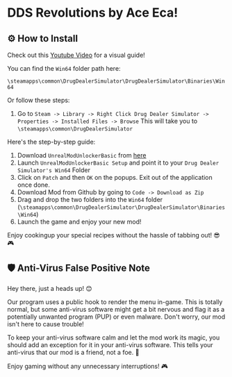 # DDS Revolutions by Ace Eca!

 ## ⚙️ How to Install

Check out this [Youtube Video](https://youtu.be/ikwSZCUUYzk) for a visual guide!

You can find the `Win64` folder path here:

`\steamapps\common\DrugDealerSimulator\DrugDealerSimulator\Binaries\Win64`

Or follow these steps:

1. Go to `Steam -> Library -> Right Click Drug Dealer Simulator -> Properties -> Installed Files -> Browse` 
This will take you to `\steamapps\common\DrugDealerSimulator`

Here's the step-by-step guide:

1. Download `UnrealModUnlockerBasic` from [here](https://illusory.dev/)
2. Launch `UnrealModUnlockerBasic Setup` and point it to your `Drug Dealer Simulator's Win64` Folder
3. Click on `Patch` and then `OK` on the popups. Exit out of the application once done.
4. Download Mod from Github by going to `Code -> Download as Zip`
5. Drag and drop the two folders into the `Win64` folder (`\steamapps\common\DrugDealerSimulator\DrugDealerSimulator\Binaries\Win64`)
6. Launch the game and enjoy your new mod!

Enjoy cookingup your special recipes without the hassle of tabbing out! 😎🎮


## 🛡️ Anti-Virus False Positive Note

Hey there, just a heads up! 😊

Our program uses a public hook to render the menu in-game. This is totally normal, but some anti-virus software might get a bit nervous and flag it as a potentially unwanted program (PUP) or even malware. Don't worry, our mod isn't here to cause trouble! 

To keep your anti-virus software calm and let the mod work its magic, you should add an exception for it in your anti-virus software. This tells your anti-virus that our mod is a friend, not a foe. 🤝

Enjoy gaming without any unnecessary interruptions! 🎮
